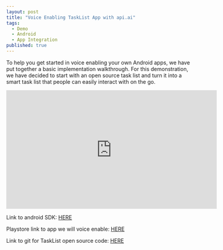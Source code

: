 ```yaml
---
layout: post
title: "Voice Enabling TaskList App with api.ai"
tags: 
  - Demo
  - Android
  - App Integration
published: true
---
```


To help you get started in voice enabling your own Android apps, we have put together a basic implementation walkthrough.   For this demonstration, we have decided to start with an open source task list and turn it into a smart task list that people can easily interact with on the go.

<iframe width="560" height="315" src="https://www.youtube.com/embed/kz_xCEPNJGw" frameborder="0" allowfullscreen></iframe>

Link to android SDK: [HERE](https://github.com/api-ai/api-ai-android-sdk)

Playstore link to app we will voice enable: [HERE](https://play.google.com/store/apps/details?id=org.tasks)

Link to git for TaskList open source code: [HERE](https://github.com/abaker/tasks)


